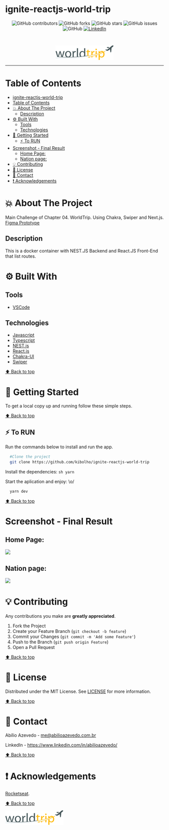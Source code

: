 # ignite-reactjs-world-trip

<!-- BADGES -->
<p align="center">
  <img alt="GitHub contributors" src="https://img.shields.io/github/contributors/kibolho/ignite-reactjs-world-trip?color=green">
  <img alt="GitHub forks" src="https://img.shields.io/github/forks/kibolho/ignite-reactjs-world-trip">
  <img alt="GitHub stars" src="https://img.shields.io/github/stars/kibolho/ignite-reactjs-world-trip">
  <img alt="GitHub issues" src="https://img.shields.io/github/issues/kibolho/ignite-reactjs-world-trip">
  <img alt="GitHub" src="https://img.shields.io/github/license/kibolho/ignite-reactjs-world-trip">
  <a href="https://www.linkedin.com/in/abilioazevedo/">
    <img alt="LinkedIn" src="https://img.shields.io/badge/-LinkedIn-black.svg?style=flat&logo=linkedin&colorB=555">
  </a>
</p>
<br/>

<!-- PROJECT LOGO -->
<p align="center">
  <a href="https://github.com/kibolho/ignite-reactjs-world-trip">
     <img src=".github/logo.png" alt="Logo">
  </a>
</p>

***

<!-- TABLE OF CONTENTS -->
# Table of Contents
- [ignite-reactjs-world-trip](#ignite-reactjs-world-trip)
- [Table of Contents](#table-of-contents)
- [:boom: About The Project](#boom-about-the-project)
  - [Description](#description)
- [:gear: Built With](#gear-built-with)
  - [Tools](#tools)
  - [Technologies](#technologies)
- [:rocket: Getting Started](#rocket-getting-started)
  - [:zap: To RUN](#zap-to-run)
- [Screenshot - Final Result](#screenshot---final-result)
  - [Home Page:](#home-page)
  - [Nation page:](#nation-page)
- [:bulb: Contributing](#bulb-contributing)
- [:memo: License](#memo-license)
- [:e-mail: Contact](#e-mail-contact)
- [:exclamation: Acknowledgements](#exclamation-acknowledgements)
<!-- * [Usage](#usage)
* [Roadmap](#arrows_clockwise-roadmap) -->

<!-- ABOUT THE PROJECT -->
# :boom: About The Project

Main Challenge of Chapter 04. WorldTrip. Using Chakra, Swiper and Next.js.
[Figma Prototype](https://www.figma.com/file/zLovqF0nkE457NOIn2HhOi/Desafio-1-M%C3%B3dulo-4-ReactJS-(Copy)?node-id=0%3A1)

<!-- Project image -->
<!-- <img src=".github/Home.png" alt="Proffy"> -->


## Description
This is a docker container with NEST.JS Backend and React.JS Front-End that list routes.

# :gear: Built With
  ## Tools
  * [VSCode](https://code.visualstudio.com/)

  ## Technologies
  * [Javascript](https://developer.mozilla.org/pt-BR/docs/Learn/JavaScript)
  * [Typescript](https://www.typescriptlang.org/)
  * [NEST.js](https://nestjs.com/)
  * [React.js](https://reactjs.org/)
  * [Chakra-UI](https://chakra-ui.com/)
  * [Swiper](https://swiperjs.com/)

  [:arrow_up: Back to top](#table-of-Contents)


<!-- GETTING STARTED -->
# :rocket: Getting Started

To get a local copy up and running follow these simple steps.

[:arrow_up: Back to top](#table-of-Contents)


## :zap: To RUN
Run the commands below to install and run the app.
  ```sh
    #Clone the project
    git clone https://github.com/kibolho/ignite-reactjs-world-trip
  ```
Install the dependencies:
    ```sh
      yarn
    ```

Start the aplication and enjoy: \o/
```sh
  yarn dev
```

[:arrow_up: Back to top](#table-of-Contents)


# Screenshot - Final Result

## Home Page:

<img src=".github/home.png" width="425"/> 

## Nation page:

<img src=".github/nation.png" width="425"/>

<!-- CONTRIBUTING -->
# :bulb: Contributing

Any contributions you make are **greatly appreciated**.

1. Fork the Project
2. Create your Feature Branch (`git checkout -b feature`)
3. Commit your Changes (`git commit -m 'Add some Feature'`)
4. Push to the Branch (`git push origin Feature`)
5. Open a Pull Request

[:arrow_up: Back to top](#table-of-Contents)

<!-- USAGE EXAMPLES -->
<!-- # Usage

Use this space to show useful examples of how a project can be used. Additional screenshots, code examples and demos work well in this space. You may also link to more resources.

_For more examples, please refer to the [Documentation](https://example.com)_ -->


<!-- LICENSE -->
# :memo: License

Distributed under the MIT License. See [LICENSE](LICENSE.md) for more information.

[:arrow_up: Back to top](#table-of-Contents)


<!-- CONTACT -->
# :e-mail: Contact

Abílio Azevedo - <me@abilioazevedo.com.br>

LinkedIn - <https://www.linkedin.com/in/abilioazevedo/>

[:arrow_up: Back to top](#table-of-Contents)


<!-- ACKNOWLEDGEMENTS -->
# :exclamation: Acknowledgements

[Rocketseat](https://rocketseat.com.br/ "Rocketseat").

[:arrow_up: Back to top](#table-of-Contents)

![project preview](.github/logo.png)